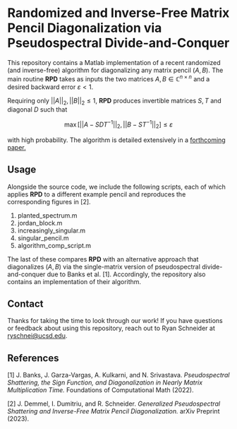 # Randomized and Inverse-Free Matrix Pencil Diagonalization via Pseudospectral Divide-and-Conquer

This repository contains a Matlab implementation of a recent randomized (and inverse-free) algorithm for diagonalizing any matrix pencil $(A,B)$. The main routine **RPD** takes as inputs the two matrices $A,B \in {\mathbb C}^{n \times n}$ and a desired backward error $\varepsilon < 1$.

Requiring only $||A||_2, ||B||_2 \leq 1$, **RPD** produces invertible matrices $S,T$ and diagonal $D$ such that 

$$ \max \left[||A - SDT^{-1}||_2, ||B - ST^{-1}||_2 \right] \leq \varepsilon $$

with high probability. The algorithm is detailed extensively in a [forthcoming paper.](https://arxiv.org/abs/2306.03700)

## Usage
Alongside the source code, we include the following scripts, each of which applies **RPD** to a different example pencil and reproduces the corresponding figures in [2].
1. planted_spectrum.m
2. jordan_block.m
3. increasingly_singular.m
4. singular_pencil.m
5. algorithm_comp_script.m
   
The last of these compares **RPD** with an alternative approach that diagonalizes $(A,B)$ via the single-matrix version of pseudospectral divide-and-conquer due to Banks et al. [1]. Accordingly, the repository also contains an implementation of their algorithm. 

## Contact
Thanks for taking the time to look through our work! If you have questions or feedback about using this repository, reach out to Ryan Schneider at ryschnei@ucsd.edu.

## References
<a id="1">[1]</a>
J. Banks, J. Garza-Vargas, A. Kulkarni, and N. Srivastava. *Pseudospectral Shattering, the Sign Function, and Diagonalization in Nearly Matrix Multiplication Time.* Foundations of Computational Math (2022).

<a id="2">[2]</a> 
J. Demmel, I. Dumitriu, and R. Schneider. *Generalized Pseudospectral Shattering and Inverse-Free Matrix Pencil Diagonalization.* arXiv Preprint (2023).
